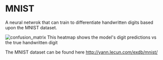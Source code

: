 # MNIST

A neural netwrok that can train to differentiate handwritten digits based upon the MNIST dataset.

![confusion_matrix](https://user-images.githubusercontent.com/6556769/157459418-96e34a59-4130-496f-9edd-7d665ba56a9f.png)
This heatmap shows the model's digit predictions vs the true handwritten digit


The MNIST dataset can be found here http://yann.lecun.com/exdb/mnist/
